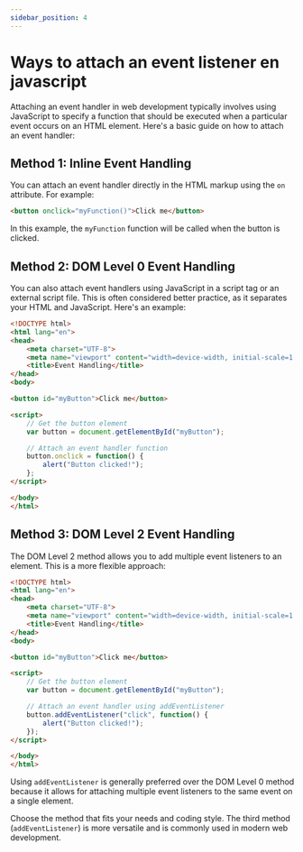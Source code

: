 ```yaml
---
sidebar_position: 4
---
```


# Ways to attach an event listener en javascript

Attaching an event handler in web development typically involves using JavaScript to specify a function that should be executed when a particular event occurs on an HTML element. Here's a basic guide on how to attach an event handler:

## Method 1: Inline Event Handling

You can attach an event handler directly in the HTML markup using the `on` attribute. For example:

```html
<button onclick="myFunction()">Click me</button>
```

In this example, the `myFunction` function will be called when the button is clicked.

## Method 2: DOM Level 0 Event Handling

You can also attach event handlers using JavaScript in a script tag or an external script file. This is often considered better practice, as it separates your HTML and JavaScript. Here's an example:

```html
<!DOCTYPE html>
<html lang="en">
<head>
    <meta charset="UTF-8">
    <meta name="viewport" content="width=device-width, initial-scale=1.0">
    <title>Event Handling</title>
</head>
<body>

<button id="myButton">Click me</button>

<script>
    // Get the button element
    var button = document.getElementById("myButton");

    // Attach an event handler function
    button.onclick = function() {
        alert("Button clicked!");
    };
</script>

</body>
</html>
```

## Method 3: DOM Level 2 Event Handling

The DOM Level 2 method allows you to add multiple event listeners to an element. This is a more flexible approach:

```html
<!DOCTYPE html>
<html lang="en">
<head>
    <meta charset="UTF-8">
    <meta name="viewport" content="width=device-width, initial-scale=1.0">
    <title>Event Handling</title>
</head>
<body>

<button id="myButton">Click me</button>

<script>
    // Get the button element
    var button = document.getElementById("myButton");

    // Attach an event handler using addEventListener
    button.addEventListener("click", function() {
        alert("Button clicked!");
    });
</script>

</body>
</html>
```

Using `addEventListener` is generally preferred over the DOM Level 0 method because it allows for attaching multiple event listeners to the same event on a single element.

Choose the method that fits your needs and coding style. The third method (`addEventListener`) is more versatile and is commonly used in modern web development.
